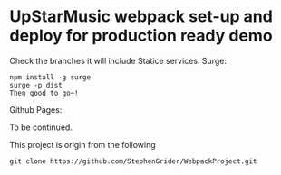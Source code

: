 # UpStarMusic webpack set-up and deploy for production ready demo

Check the branches it will include
Statice services:
Surge:

```
npm install -g surge
surge -p dist
Then good to go~!

```

Github Pages:



To be continued.



This project is origin from the following

```
git clone https://github.com/StephenGrider/WebpackProject.git

```
